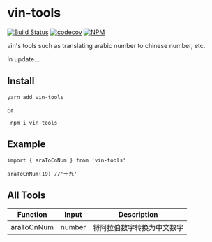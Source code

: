 # vin-tools
[![Build Status](https://travis-ci.org/VinVC/vin-tools.svg?branch=master)](https://travis-ci.org/VinVC/vin-tools)
[![codecov](https://codecov.io/gh/VinVC/vin-tools/branch/master/graph/badge.svg)](https://codecov.io/gh/VinVC/vin-tools)
[![NPM](https://nodei.co/npm/vin-tools.png?mini=true)](https://npmjs.org/package/vin-tools)

vin's tools such as translating arabic number to chinese number, etc. 

In update...

## Install

```
yarn add vin-tools 
```
or
```
 npm i vin-tools
```

## Example

```
import { araToCnNum } from 'vin-tools'

araToCnNum(19) //'十九'
```

## All Tools

| Function | Input | Description
|:-:|:-:|:-:|
| araToCnNum | number | 将阿拉伯数字转换为中文数字 |
